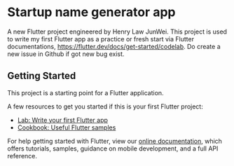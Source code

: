 # Startup name generator app

A new Flutter project engineered by Henry Law JunWei. This project is used to write my first Flutter app as a practice or fresh start via Flutter documentations, https://flutter.dev/docs/get-started/codelab. Do create a new issue in Github if got new bug exist.

## Getting Started

This project is a starting point for a Flutter application.

A few resources to get you started if this is your first Flutter project:

- [Lab: Write your first Flutter app](https://flutter.dev/docs/get-started/codelab)
- [Cookbook: Useful Flutter samples](https://flutter.dev/docs/cookbook)

For help getting started with Flutter, view our
[online documentation](https://flutter.dev/docs), which offers tutorials,
samples, guidance on mobile development, and a full API reference.
